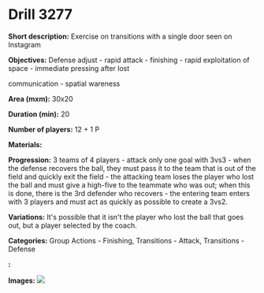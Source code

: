 # Drill 3277

**Short description:**
Exercise on transitions with a single door seen on Instagram

**Objectives:**
Defense adjust - rapid attack - finishing - rapid exploitation of space - immediate pressing after lost

communication - spatial wareness

**Area (mxm):**
30x20

**Duration (min):**
20

**Number of players:**
12 + 1 P

**Materials:**


**Progression:**
3 teams of 4 players - attack only one goal with 3vs3 - when the defense recovers the ball, they must pass it to the team that is out of the field and quickly exit the field - the attacking team loses the player who lost the ball and must give a high-five to the teammate who was out; when this is done, there is the 3rd defender who recovers - the entering team enters with 3 players and must act as quickly as possible to create a 3vs2.

**Variations:**
It's possible that it isn't the player who lost the ball that goes out, but a player selected by the coach.

**Categories:**
Group Actions - Finishing, Transitions - Attack, Transitions - Defense

**:**


**Images:**
![](https://www.coachingfutsal.com/\images\f60b23f8-768b-4688-a35c-edfdff038bc0_transition.jpg)

